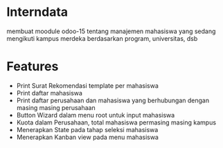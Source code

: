 # Interndata
membuat moodule odoo-15 tentang manajemen mahasiswa yang sedang mengikuti kampus merdeka berdasarkan program, universitas, dsb

# Features
- Print Surat Rekomendasi template per mahasiswa
- Print daftar mahasiswa
- Print daftar perusahaan dan mahasiswa yang berhubungan dengan masing masing perusahaan
- Button Wizard dalam menu root untuk input mahasiswa
- Kuota dalam Perusahaan, total mahasiswa permasing masing kampus
- Menerapkan State pada tahap seleksi mahasiswa
- Menerapkan Kanban view pada menu mahasiswa

